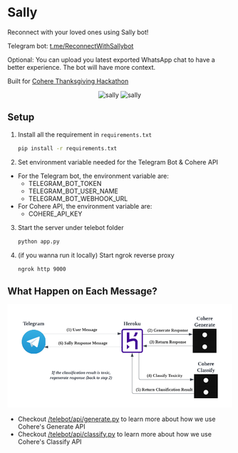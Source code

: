 # Sally
Reconnect with your loved ones using Sally bot!

Telegram bot: [t.me/ReconnectWithSallybot](https://t.me/ReconnectWithSallybot)

Optional: You can upload you latest exported WhatsApp chat to have a better experience. The bot will have more context.

Built for [Cohere Thanksgiving Hackathon](https://lablab.ai/event/cohere-thanksgiving-hackathon)

<p align="center"> <img src="assets/demo1.gif" alt="sally" width="300"/> <img src="assets/demo1.gif" alt="sally" width="300"/> </p>

## Setup

1. Install all the requirement in `requirements.txt`
    ```bash
    pip install -r requirements.txt
    ```
2. Set environment variable needed for the Telegram Bot & Cohere API 
  * For the Telegram bot, the environment variable are:
    * TELEGRAM_BOT_TOKEN
    * TELEGRAM_BOT_USER_NAME
    * TELEGRAM_BOT_WEBHOOK_URL
  * For Cohere API, the environment variable are:
    * COHERE_API_KEY
3. Start the server under telebot folder
    ```bash
    python app.py
    ```
4. (if you wanna run it locally) Start ngrok reverse proxy
    ```bash
    ngrok http 9000
    ```

## What Happen on Each Message?

<p align="center"> <img src="assets/diagram.png" alt="Sally technical diagram" width="750"/> </p>

* Checkout [/telebot/api/generate.py](/telebot/api/generate.py) to learn more about how we use Cohere's Generate API
* Checkout [/telebot/api/classify.py](/telebot/api/classify.py) to learn more about how we use Cohere's Classify API
